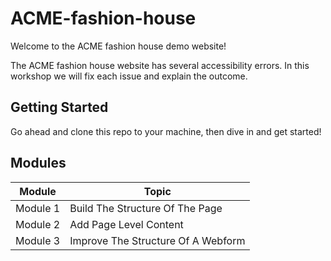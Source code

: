 # ACME-fashion-house
Welcome to the ACME fashion house demo website!

The ACME fashion house website has several accessibility errors. In this workshop we will fix each issue and explain the outcome.

## Getting Started
Go ahead and clone this repo to your machine, then dive in and get started!

## Modules

| Module | Topic |
| --- | --- |
| Module 1 | Build The Structure Of The Page
| Module 2 | Add Page Level Content
| Module 3 | Improve The Structure Of A Webform
